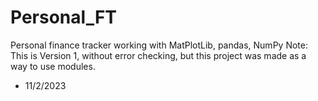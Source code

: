 # Personal_FT
Personal finance tracker working with MatPlotLib, pandas, NumPy
Note: This is Version 1, without error checking, but this project was made as a way to use modules.
- 11/2/2023
